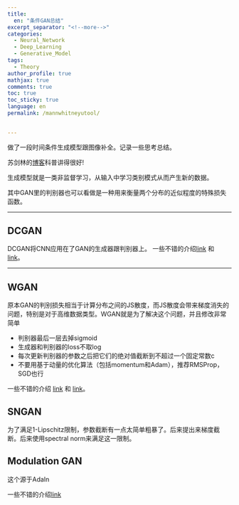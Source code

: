 ```yaml
---
title: 
  en: "条件GAN总结"
excerpt_separator: "<!--more-->"
categories:
  - Neural_Network
  - Deep_Learning
  - Generative_Model
tags:
  - Theory
author_profile: true
mathjax: true
comments: true
toc: true
toc_sticky: true
language: en
permalink: /mannwhitneyutool/

  
---
```



做了一段时间条件生成模型跟图像补全。记录一些思考总结。

苏剑林的[博客](https://spaces.ac.cn/)科普讲得很好!

生成模型就是一类非监督学习，从输入中学习类别模式从而产生新的数据。

其中GAN里的判别器也可以看做是一种用来衡量两个分布的近似程度的特殊损失函数。

------------------------

## DCGAN
DCGAN将CNN应用在了GAN的生成器跟判别器上。
一些不错的介绍[link](https://zhuanlan.zhihu.com/p/158568480) 和 [link](https://zhuanlan.zhihu.com/p/83630387)。

----------------------------
## WGAN
原本GAN的判别损失相当于计算分布之间的JS散度，而JS散度会带来梯度消失的问题，特别是对于高维数据类型。WGAN就是为了解决这个问题，并且修改非常简单
- 判别器最后一层去掉sigmoid
- 生成器和判别器的loss不取log
- 每次更新判别器的参数之后把它们的绝对值截断到不超过一个固定常数c
- 不要用基于动量的优化算法（包括momentum和Adam），推荐RMSProp，SGD也行

一些不错的介绍 [link](https://zhuanlan.zhihu.com/p/25071913) 和 [link](https://zhuanlan.zhihu.com/p/58260684)。

## SNGAN

为了满足1-Lipschitz限制，参数截断有一点太简单粗暴了。后来提出来梯度截断。后来使用spectral norm来满足这一限制。 

## Modulation GAN
这个源于AdaIn

一些不错的介绍[link](https://zhuanlan.zhihu.com/p/57875010)
